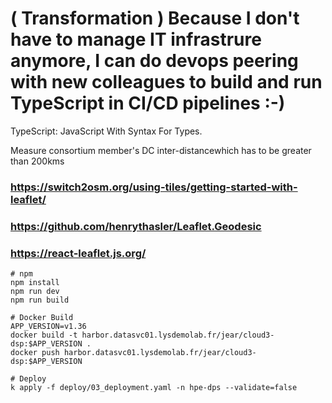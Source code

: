 # ( Transformation ) Because I don't have to manage IT infrastrure anymore, I can do devops peering with new colleagues to build and run  TypeScript in CI/CD pipelines :-)

TypeScript: JavaScript With Syntax For Types.

Measure consortium member's DC inter-distancewhich has to be greater than 200kms

### https://switch2osm.org/using-tiles/getting-started-with-leaflet/
### https://github.com/henrythasler/Leaflet.Geodesic
### https://react-leaflet.js.org/

```
# npm
npm install
npm run dev
npm run build

# Docker Build
APP_VERSION=v1.36
docker build -t harbor.datasvc01.lysdemolab.fr/jear/cloud3-dsp:$APP_VERSION .
docker push harbor.datasvc01.lysdemolab.fr/jear/cloud3-dsp:$APP_VERSION

# Deploy
k apply -f deploy/03_deployment.yaml -n hpe-dps --validate=false


```
